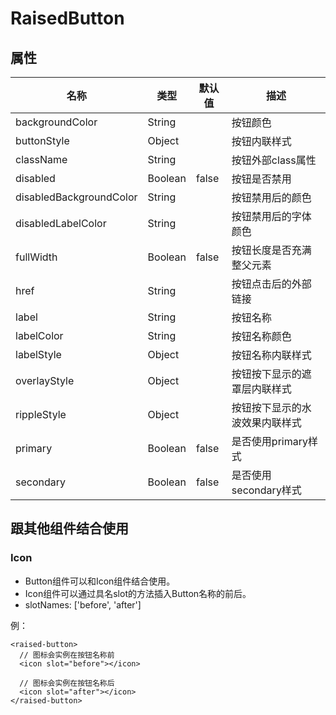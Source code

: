 # RaisedButton

## 属性

名称 | 类型 | 默认值 | 描述
---- | ---- | ------- | -----------
backgroundColor | String || 按钮颜色
buttonStyle | Object || 按钮内联样式
className | String || 按钮外部class属性
disabled | Boolean | false | 按钮是否禁用
disabledBackgroundColor | String || 按钮禁用后的颜色
disabledLabelColor | String || 按钮禁用后的字体颜色
fullWidth | Boolean | false | 按钮长度是否充满整父元素
href | String || 按钮点击后的外部链接
label | String || 按钮名称
labelColor | String || 按钮名称颜色
labelStyle | Object || 按钮名称内联样式
overlayStyle | Object || 按钮按下显示的遮罩层内联样式
rippleStyle | Object || 按钮按下显示的水波效果内联样式
primary | Boolean | false | 是否使用primary样式
secondary | Boolean | false | 是否使用secondary样式

## 跟其他组件结合使用
### Icon

* Button组件可以和Icon组件结合使用。
* Icon组件可以通过具名slot的方法插入Button名称的前后。
* slotNames: ['before', 'after']

例：

    <raised-button>
      // 图标会实例在按钮名称前
      <icon slot="before"></icon>

      // 图标会实例在按钮名称后
      <icon slot="after"></icon>
    </raised-button>
